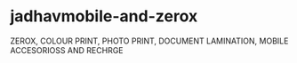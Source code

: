 # jadhavmobile-and-zerox
ZEROX, COLOUR PRINT, PHOTO PRINT, DOCUMENT LAMINATION, MOBILE ACCESORIOSS AND RECHRGE
